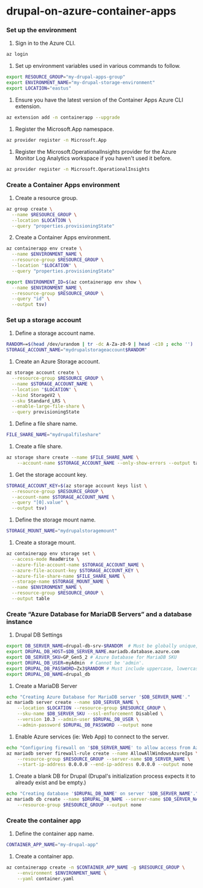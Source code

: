 # drupal-on-azure-container-apps

### Set up the environment

1. Sign in to the Azure CLI.

```bash
az login
```

1. Set up environment variables used in various commands to follow.

```bash
export RESOURCE_GROUP="my-drupal-apps-group"
export ENVIRONMENT_NAME="my-drupal-storage-environment"
export LOCATION="eastus"
```

1. Ensure you have the latest version of the Container Apps Azure CLI extension.

```bash
az extension add -n containerapp --upgrade
```

1. Register the Microsoft.App namespace.

```bash
az provider register -n Microsoft.App
```

1. Register the Microsoft.OperationalInsights provider for the Azure Monitor Log Analytics workspace if you haven't used it before.

```bash
az provider register -n Microsoft.OperationalInsights
```

### Create a Container Apps environment

1. Create a resource group.

```bash
az group create \
  --name $RESOURCE_GROUP \
  --location $LOCATION \
  --query "properties.provisioningState"
```

2. Create a Container Apps environment.

```bash
az containerapp env create \
  --name $ENVIRONMENT_NAME \
  --resource-group $RESOURCE_GROUP \
  --location "$LOCATION" \
  --query "properties.provisioningState"
```

```bash
export ENVIRONMENT_ID=$(az containerapp env show \
  --name $ENVIRONMENT_NAME \
  --resource-group $RESOURCE_GROUP \
  --query "id" \
  --output tsv)
```

### Set up a storage account

1. Define a storage account name.

```bash
RANDOM==$(head /dev/urandom | tr -dc A-Za-z0-9 | head -c10 ; echo '')
STORAGE_ACCOUNT_NAME="mydrupalstorageaccount$RANDOM"
```

1. Create an Azure Storage account.

```bash
az storage account create \
  --resource-group $RESOURCE_GROUP \
  --name $STORAGE_ACCOUNT_NAME \
  --location "$LOCATION" \
  --kind StorageV2 \
  --sku Standard_LRS \
  --enable-large-file-share \
  --query provisioningState
```

1. Define a file share name.

```bash
FILE_SHARE_NAME="mydrupalfileshare"
```

1. Create a file share.

```bash
az storage share create --name $FILE_SHARE_NAME \
    --account-name $STORAGE_ACCOUNT_NAME --only-show-errors --output table
```

1. Get the storage account key.

```bash
STORAGE_ACCOUNT_KEY=$(az storage account keys list \
  --resource-group $RESOURCE_GROUP \
  --account-name $STORAGE_ACCOUNT_NAME \
  --query "[0].value" \
  --output tsv)
```

1. Define the storage mount name.

```bash
STORAGE_MOUNT_NAME="mydrupalstoragemount"
```

1. Create a storage mount.

```bash
az containerapp env storage set \
  --access-mode ReadWrite \
  --azure-file-account-name $STORAGE_ACCOUNT_NAME \
  --azure-file-account-key $STORAGE_ACCOUNT_KEY \
  --azure-file-share-name $FILE_SHARE_NAME \
  --storage-name $STORAGE_MOUNT_NAME \
  --name $ENVIRONMENT_NAME \
  --resource-group $RESOURCE_GROUP \
  --output table
```

### Create “Azure Database for MariaDB Servers” and a database instance

1. Drupal DB Settings

```bash
export DB_SERVER_NAME=drupal-db-srv-$RANDOM  # Must be globally unique, ie: 'drupal-db-srv-<unique>'
export DRUPAL_DB_HOST=$DB_SERVER_NAME.mariadb.database.azure.com
export DB_SERVER_SKU=GP_Gen5_2 # Azure Database for MariaDB SKU
export DRUPAL_DB_USER=myAdmin  # Cannot be 'admin'.
export DRUPAL_DB_PASSWORD=Zx3$RANDOM # Must include uppercase, lowercase, and numeric
export DRUPAL_DB_NAME=drupal_db
```

1. Create a MariaDB Server

```bash
echo "Creating Azure Database for MariaDB server '$DB_SERVER_NAME'."
az mariadb server create --name $DB_SERVER_NAME \
    --location $LOCATION --resource-group $RESOURCE_GROUP \
    --sku-name $DB_SERVER_SKU --ssl-enforcement Disabled \
    --version 10.3 --admin-user $DRUPAL_DB_USER \
    --admin-password $DRUPAL_DB_PASSWORD --output none
```

1. Enable Azure services (ie: Web App) to connect to the server.

```bash
echo "Configuring firewall on '$DB_SERVER_NAME' to allow access from Azure Services"
az mariadb server firewall-rule create --name AllowAllWindowsAzureIps \
    --resource-group $RESOURCE_GROUP --server-name $DB_SERVER_NAME \
    --start-ip-address 0.0.0.0 --end-ip-address 0.0.0.0 --output none
```

1. Create a blank DB for Drupal (Drupal's initialization process expects it to already exist and be empty.)

```bash
echo "Creating database '$DRUPAL_DB_NAME' on server '$DB_SERVER_NAME'."
az mariadb db create --name $DRUPAL_DB_NAME --server-name $DB_SERVER_NAME \
    --resource-group $RESOURCE_GROUP --output none
```

### Create the container app

1. Define the container app name.

```bash
CONTAINER_APP_NAME="my-drupal-app"
```

1. Create a container app.

```bash
az containerapp create -n $CONTAINER_APP_NAME -g $RESOURCE_GROUP \
    --environment $ENVIRONMENT_NAME \
    --yaml container.yaml
```